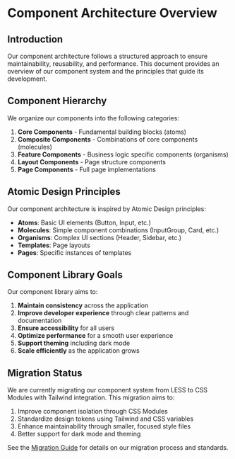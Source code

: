 # Component Architecture Overview

## Introduction

Our component architecture follows a structured approach to ensure maintainability, reusability, and performance. This document provides an overview of our component system and the principles that guide its development.

## Component Hierarchy

We organize our components into the following categories:

1. **Core Components** - Fundamental building blocks (atoms)
2. **Composite Components** - Combinations of core components (molecules)
3. **Feature Components** - Business logic specific components (organisms)
4. **Layout Components** - Page structure components
5. **Page Components** - Full page implementations

## Atomic Design Principles

Our component architecture is inspired by Atomic Design principles:

- **Atoms**: Basic UI elements (Button, Input, etc.)
- **Molecules**: Simple component combinations (InputGroup, Card, etc.)
- **Organisms**: Complex UI sections (Header, Sidebar, etc.)
- **Templates**: Page layouts
- **Pages**: Specific instances of templates

## Component Library Goals

Our component library aims to:

1. **Maintain consistency** across the application
2. **Improve developer experience** through clear patterns and documentation
3. **Ensure accessibility** for all users
4. **Optimize performance** for a smooth user experience
5. **Support theming** including dark mode
6. **Scale efficiently** as the application grows

## Migration Status

We are currently migrating our component system from LESS to CSS Modules with Tailwind integration. This migration aims to:

1. Improve component isolation through CSS Modules
2. Standardize design tokens using Tailwind and CSS variables
3. Enhance maintainability through smaller, focused style files
4. Better support for dark mode and theming

See the [Migration Guide](./migration-guide.md) for details on our migration process and standards.